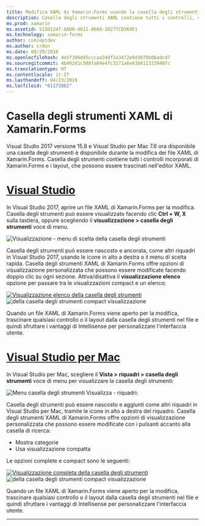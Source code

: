 ```yaml
---
title: Modifica XAML di Xamarin.Forms usando la casella degli strumenti
description: Casella degli strumenti XAML contiene tutti i controlli, che possono essere trascinati direttamente in un file XAML aperto e layout predefinito.
ms.prod: xamarin
ms.assetid: 513D1247-8AD0-4611-8660-1D277CD369E1
ms.technology: xamarin-forms
author: conceptdev
ms.author: crdun
ms.date: 08/29/2018
ms.openlocfilehash: 4e5f306d45cccaa34df2a3472e9d36f8b0badcd7
ms.sourcegitcommit: 4b402d1c508fa84e4fc3171a6e43b811323948fc
ms.translationtype: HT
ms.contentlocale: it-IT
ms.lasthandoff: 04/23/2019
ms.locfileid: "61173862"
---
```

# <a name="xamarinforms-xaml-toolbox"></a>Casella degli strumenti XAML di Xamarin.Forms

Visual Studio 2017 versione 15.8 e Visual Studio per Mac 7.6 ora disponibile una casella degli strumenti è disponibile durante la modifica dei file XAML di Xamarin.Forms. Casella degli strumenti contiene tutti i controlli incorporati di Xamarin.Forms e i layout, che possono essere trascinati nell'editor XAML.

# <a name="visual-studiotabwindows"></a>[Visual Studio](#tab/windows)

In Visual Studio 2017, aprire un file XAML di Xamarin.Forms per la modifica. Casella degli strumenti può essere visualizzato facendo clic **Ctrl + W, X** sulla tastiera, oppure scegliendo il **visualizzazione > casella degli strumenti** voce di menu.

![Visualizzazione - menu di scelta della casella degli strumenti](toolbox-images/win-view-menu.png)

Casella degli strumenti può essere nascosto e ancorata, come altri riquadri in Visual Studio 2017, usando le icone in alto a destra o il menu di scelta rapida. Casella degli strumenti XAML di Xamarin.Forms offre opzioni di visualizzazione personalizzata che possono essere modificate facendo doppio clic su ogni sezione. Attiva/disattiva il **visualizzazione elenco** opzione per passare tra le visualizzazioni compact e un elenco:

[![Visualizzazione elenco della casella degli strumenti](toolbox-images/win-full-display-sml.png)](toolbox-images/win-full-display.png#lightbox) ![della casella degli strumenti compact visualizzazione](toolbox-images/win-compact-display.png)

Quando un file XAML di Xamarin.Forms viene aperto per la modifica, trascinare qualsiasi controllo o il layout dalla casella degli strumenti nel file e quindi sfruttare i vantaggi di Intellisense per personalizzare l'interfaccia utente.

# <a name="visual-studio-for-mactabmacos"></a>[Visual Studio per Mac](#tab/macos)

In Visual Studio per Mac, scegliere il **Vista > riquadri > casella degli strumenti** voce di menu per visualizzare la casella degli strumenti:

![Menu casella degli strumenti Visualizza - riquadri:](toolbox-images/mac-view-menu.png)

Casella degli strumenti può essere nascosto e aggiunti come altri riquadri in Visual Studio per Mac, tramite le icone in alto a destra del riquadro. Casella degli strumenti XAML di Xamarin.Forms offre opzioni di visualizzazione personalizzata che possono essere modificate con i pulsanti accanto alla casella di ricerca:

- Mostra categorie
- Usa visualizzazione compatta

Le opzioni complete e compact sono le seguenti:

[![Visualizzazione completa della casella degli strumenti](toolbox-images/mac-full-display-sml.png)](toolbox-images/mac-full-display.png#lightbox) ![della casella degli strumenti compact visualizzazione](toolbox-images/mac-compact-display.png)

Quando un file XAML di Xamarin.Forms viene aperto per la modifica, trascinare qualsiasi controllo o il layout dalla casella degli strumenti nel file e quindi sfruttare i vantaggi di Intellisense per personalizzare l'interfaccia utente.

-----
